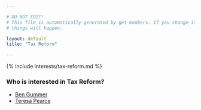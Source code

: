 ```yaml
---

# DO NOT EDIT!
# This file is automatically generated by get-members. If you change it, bad
# things will happen.

layout: default
title: "Tax Reform"

---
```


{% include interests/tax-reform.md %}

### Who is interested in Tax Reform?


* [Ben Gummer](../members/ben-gummer.html)
* [Teresa Pearce](../members/teresa-pearce.html)

